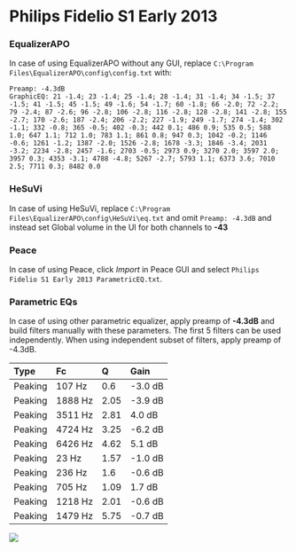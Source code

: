 # Philips Fidelio S1 Early 2013

### EqualizerAPO
In case of using EqualizerAPO without any GUI, replace `C:\Program Files\EqualizerAPO\config\config.txt`
with:
```
Preamp: -4.3dB
GraphicEQ: 21 -1.4; 23 -1.4; 25 -1.4; 28 -1.4; 31 -1.4; 34 -1.5; 37 -1.5; 41 -1.5; 45 -1.5; 49 -1.6; 54 -1.7; 60 -1.8; 66 -2.0; 72 -2.2; 79 -2.4; 87 -2.6; 96 -2.8; 106 -2.8; 116 -2.8; 128 -2.8; 141 -2.8; 155 -2.7; 170 -2.6; 187 -2.4; 206 -2.2; 227 -1.9; 249 -1.7; 274 -1.4; 302 -1.1; 332 -0.8; 365 -0.5; 402 -0.3; 442 0.1; 486 0.9; 535 0.5; 588 1.0; 647 1.1; 712 1.0; 783 1.1; 861 0.8; 947 0.3; 1042 -0.2; 1146 -0.6; 1261 -1.2; 1387 -2.0; 1526 -2.8; 1678 -3.3; 1846 -3.4; 2031 -3.2; 2234 -2.8; 2457 -1.6; 2703 -0.5; 2973 0.9; 3270 2.0; 3597 2.0; 3957 0.3; 4353 -3.1; 4788 -4.8; 5267 -2.7; 5793 1.1; 6373 3.6; 7010 2.5; 7711 0.3; 8482 0.0
```

### HeSuVi
In case of using HeSuVi, replace `C:\Program Files\EqualizerAPO\config\HeSuVi\eq.txt` and omit `Preamp:
-4.3dB` and instead set Global volume in the UI for both channels to **-43**

### Peace
In case of using Peace, click *Import* in Peace GUI and select `Philips Fidelio S1 Early 2013 ParametricEQ.txt`.

### Parametric EQs
In case of using other parametric equalizer, apply preamp of **-4.3dB** and build filters manually
with these parameters. The first 5 filters can be used independently.
When using independent subset of filters, apply preamp of -4.3dB.

| Type    | Fc      |    Q | Gain    |
|:--------|:--------|:-----|:--------|
| Peaking | 107 Hz  | 0.6  | -3.0 dB |
| Peaking | 1888 Hz | 2.05 | -3.9 dB |
| Peaking | 3511 Hz | 2.81 | 4.0 dB  |
| Peaking | 4724 Hz | 3.25 | -6.2 dB |
| Peaking | 6426 Hz | 4.62 | 5.1 dB  |
| Peaking | 23 Hz   | 1.57 | -1.0 dB |
| Peaking | 236 Hz  | 1.6  | -0.6 dB |
| Peaking | 705 Hz  | 1.09 | 1.7 dB  |
| Peaking | 1218 Hz | 2.01 | -0.6 dB |
| Peaking | 1479 Hz | 5.75 | -0.7 dB |

![](https://raw.githubusercontent.com/jaakkopasanen/AutoEq/master/results/innerfidelity/sbaf-serious/Philips%20Fidelio%20S1%20Early%202013/Philips%20Fidelio%20S1%20Early%202013.png)